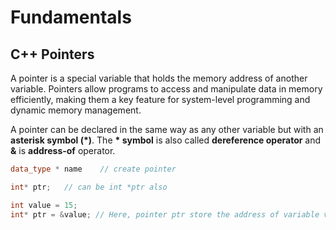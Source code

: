 # Fundamentals

## C++ Pointers

A pointer is a special variable that holds the memory address of another variable. Pointers allow programs to access and manipulate data in memory efficiently, making them a key feature for system-level programming and dynamic memory management.

A pointer can be declared in the same way as any other variable but with an **asterisk symbol (\*)**. The **\* symbol** is also called **dereference operator** and **&** is **address-of** operator.

```cpp
data_type * name    // create pointer

int* ptr;   // can be int *ptr also

int value = 15;
int* ptr = &value; // Here, pointer ptr store the address of variable value using address-of operator (&).
```
